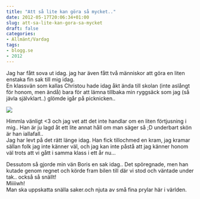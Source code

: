 ```yaml
---
title: "Att så lite kan göra så mycket.."
date: 2012-05-17T20:06:34+01:00
slug: att-sa-lite-kan-gora-sa-mycket
draft: false
categories:
- Allmänt/Vardag
tags:
- blogg.se
- 2012
---
```

Jag har fått sova ut idag. jag har även fått två människor att göra en liten enstaka fin sak till mig idag.  
En klassvän som kallas Christou hade idag åkt ända till skolan (inte aslångt för honom, men ändå) bara för att lämna tillbaka min ryggsäck som jag (så jävla självklart..) glömde igår på picknicken..  
  

![](/assets/images/blogg.se/vrpick_202977119.jpg)

  
  
Himmla vänligt <3 och jag vet att det inte handlar om en liten förtjusning i mig.. Han är ju lagd åt ett lite annat håll om man säger så ;D underbart skön är han iallafall..  
Jag har levt på det rätt länge idag. Han fick tillochmed en kram, jag kramar sällan folk jag inte känner väl, och jag kan inte påstå att jag känner honom väl trots att vi gått i samma klass i ett år nu...  
  
Dessutom så gjorde min vän Boris en sak idag.. Det spöregnade, men han kutade genom regnet och körde fram bilen till där vi stod och väntade under tak.. också så snällt!  
Miiiiwh!  
Man ska uppskatta snälla saker.och njuta av små fina prylar här i världen.